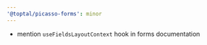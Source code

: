 ```yaml
---
'@toptal/picasso-forms': minor
---
```


- mention `useFieldsLayoutContext` hook in forms documentation
